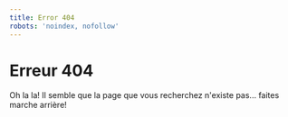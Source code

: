 ```yaml
---
title: Error 404
robots: 'noindex, nofollow'
---
```

# Erreur 404

Oh la la! Il semble que la page que vous recherchez n'existe pas... faites marche arrière!
